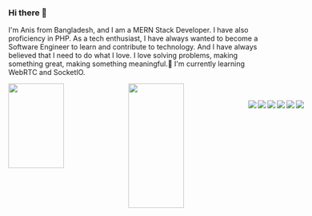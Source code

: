 ### Hi there 👋

I'm Anis from Bangladesh, and I am a MERN Stack Developer. I have also proficiency in PHP.  As a tech enthusiast, I have always wanted to become a Software Engineer to learn and contribute to technology. And I have always believed that I need to do what I love. I love solving problems, making something great, making something meaningful.🌱 I'm currently learning WebRTC and SocketIO.


<p>
<img align='left' width='47%' height='170px'  src="https://github-readme-stats.vercel.app/api?username=anichu&show_icons=true&theme=dracula" />

<img align='left' width='47%' height='250px'  src="https://github-readme-stats.vercel.app/api/top-langs/?username=anichu&layout=compact)](https://github.com/anuraghazra/github-readme-stats" />
</p>

<br />
<br/>
<div align='center' style="display:flex;margin-top=20px">
<img align='left' src='https://img.shields.io/badge/javascript-%23323330.svg?style=for-the-badge&logo=javascript&logoColor=%23F7DF1E'/>
<img align='left' src='https://img.shields.io/badge/typescript-%23007ACC.svg?style=for-the-badge&logo=typescript&logoColor=white'/>
<img align='left'  src='https://img.shields.io/badge/node.js-6DA55F?style=for-the-badge&logo=node.js&logoColor=white' />
<img align='left'  src='https://img.shields.io/badge/c++-%2300599C.svg?style=for-the-badge&logo=c%2B%2B&logoColor=white'/>
<img align='left'  src='https://img.shields.io/badge/html5-%23E34F26.svg?style=for-the-badge&logo=html5&logoColor=white'/>
<img align='left'  src='https://img.shields.io/badge/php-%23777BB4.svg?style=for-the-badge&logo=php&logoColor=white' />
</div>

<!--
**anichu/anichu** is a ✨ _special_ ✨ repository because its `README.md` (this file) appears on your GitHub profile.

Here are some ideas to get you started:

- 🔭 I’m currently working on ...
- 🌱 I’m currently learning ...
- 👯 I’m looking to collaborate on ...
- 🤔 I’m looking for help with ...
- 💬 Ask me about ...
- 📫 How to reach me: ...
- 😄 Pronouns: ...
- ⚡ Fun fact: ...
-->
